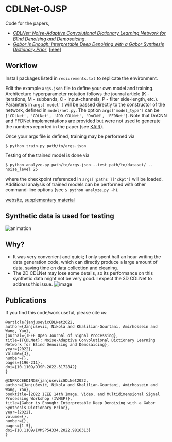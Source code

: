 # CDLNet-OJSP

Code for the papers, 
- [*CDLNet: Noise-Adaptive Convolutional Dictionary Learning
Network for Blind Denoising and Demosaicing*](https://ieeexplore.ieee.org/document/9769957/).
- [*Gabor is Enough: Interpretable Deep Denoising with a Gabor Synthesis Dictionary Prior*](https://arxiv.org/abs/2204.11146), [[ieee](https://ieeexplore.ieee.org/document/9816313)]

## Workflow
Install packages listed in `reqiurements.txt` to replicate the environment.

Edit the example `args.json` file to define your own model and training.
Architecture hyperparameter notation follows the journal article (K -
iterations, M - subbands, C - input-channels, P - filter side-length, etc.).
Paramters in `args['model']` will be passed directly to the constructor of the
network, defined in `model/net.py`. The option `args['model_type']` can be
`['CDLNet', 'GDLNet', 'JDD_CDLNet', 'DnCNN', 'FFDNet']`. Note that DnCNN and FFDNet implementations are provided but were not used to generate the numbers reported in the paper (see [KAIR](https://github.com/cszn/KAIR)).

Once your args file is defined, training may be performed via
```
$ python train.py path/to/args.json
```

Testing of the trained model is done via 
```
$ python analyze.py path/to/args.json --test path/to/dataset/ --noise_level 25
```
where the checkpoint referenced in `args['paths']['ckpt']` will be loaded.
Additional analysis of trained models can be performed with other command-line
options (see `$ python analyze.py -h`).

[website](https://nikopj.github.io/projects/dcdl), [supplementary material](https://nikopj.github.io/notes/cdlnet_supp)

## Synthetic data is used for testing
![animation](https://github.com/user-attachments/assets/ae2e4711-339b-4197-8eda-54fa4cd3d72b)

## Why?
- It was very convenient and quick; I only spent half an hour writing the data generation code, which can directly produce a large amount of data, saving time on data collection and cleaning.
- The 2D CDLNet may lose some details, so its performance on this synthetic data might not be very good. I expect the 3D CDLNet to address this issue.
![image](https://github.com/user-attachments/assets/265429bb-503f-47b6-b86e-bd968d7ef755)

## Publications

If you find this code/work useful, please cite us:
```
@article{janjusevicCDLNet2022,
author={Janjušević, Nikola and Khalilian-Gourtani, Amirhossein and Wang, Yao},
journal={IEEE Open Journal of Signal Processing}, 
title={{CDLNet}: Noise-Adaptive Convolutional Dictionary Learning Network for Blind Denoising and Demosaicing}, 
year={2022},
volume={3},
number={},
pages={196-211},
doi={10.1109/OJSP.2022.3172842}
}
```
```
@INPROCEEDINGS{janjusevicGDLNet2022,
author={Janjušević, Nikola and Khalilian-Gourtani, Amirhossein and Wang, Yao},
booktitle={2022 IEEE 14th Image, Video, and Multidimensional Signal Processing Workshop (IVMSP)}, 
title={Gabor is Enough: Interpretable Deep Denoising with a Gabor Synthesis Dictionary Prior}, 
year={2022},
volume={},
number={},
pages={1-5},
doi={10.1109/IVMSP54334.2022.9816313}
}
```
